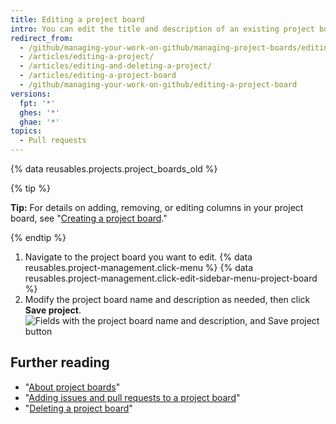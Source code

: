 ```yaml
---
title: Editing a project board
intro: You can edit the title and description of an existing project board.
redirect_from:
  - /github/managing-your-work-on-github/managing-project-boards/editing-a-project-board
  - /articles/editing-a-project/
  - /articles/editing-and-deleting-a-project/
  - /articles/editing-a-project-board
  - /github/managing-your-work-on-github/editing-a-project-board
versions:
  fpt: '*'
  ghes: '*'
  ghae: '*'
topics:
  - Pull requests
---
```

{% data reusables.projects.project_boards_old %}

{% tip %}

**Tip:** For details on adding, removing, or editing columns in your project board, see "[Creating a project board](/articles/creating-a-project-board)."

{% endtip %}

1. Navigate to the project board you want to edit.
{% data reusables.project-management.click-menu %}
{% data reusables.project-management.click-edit-sidebar-menu-project-board %} 
4. Modify the project board name and description as needed, then click **Save project**.
![Fields with the project board name and description, and Save project button](/assets/images/help/projects/edit-project-board-save-button.png)

## Further reading

- "[About project boards](/articles/about-project-boards)"
- "[Adding issues and pull requests to a project board](/articles/adding-issues-and-pull-requests-to-a-project-board)"
- "[Deleting a project board](/articles/deleting-a-project-board)"

